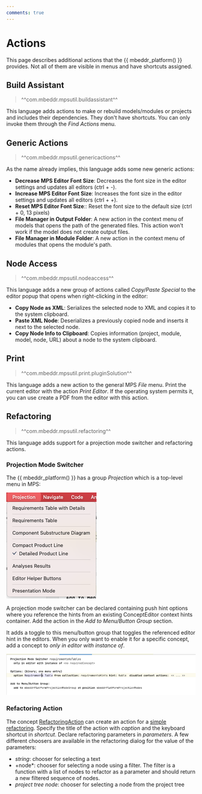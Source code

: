 ```yaml
---
comments: true
---
```


# Actions

This page describes additional actions that the {{ mbeddr_platform() }} provides. Not all of them are visible in menus
and have shortcuts assigned.

## Build Assistant

> ^^com.mbeddr.mpsutil.buildassistant^^

This language adds actions to make or rebuild models/modules or projects and includes their
dependencies. They don't have shortcuts. You can only invoke them through the *Find Actions* menu.

## Generic Actions

> ^^com.mbeddr.mpsutil.genericactions^^

As the name already implies, this language adds some new generic actions:

- **Decrease MPS Editor Font Size**: Decreases the font size in the editor settings and updates all editors (ctrl + -).
- **Increase MPS Editor Font Size**: Increases the font size in the editor settings and updates all editors (ctrl + +).
- **Reset MPS Editor Font Size**:: Reset the font size to the default size (ctrl + 0, 13 pixels)
- **File Manager in Output Folder**: A new action in the context menu of models that opens the path of the generated files.
  This action won't work if the model does not create output files.
- **File Manager in Module Folder**: A new action in the context menu of modules that opens the module's path.

## Node Access

> ^^com.mbeddr.mpsutil.nodeaccess^^

This language adds a new group of actions called *Copy/Paste Special* to the editor popup that opens when right-clicking
in the editor:

- **Copy Node as XML**: Serializes the selected node to XML and copies it to the system clipboard.
- **Paste XML Node**: Deserializes a previously copied node and inserts it next to the selected node.
- **Copy Node Info to Clipboard**: Copies information (project, module, model, node, URL) about a node to the system
  clipboard.

## Print

> ^^com.mbeddr.mpsutil.print.pluginSolution^^

This language adds a new action to the general MPS *File* menu. Print the current editor with the action *Print Editor*. If the operating system permits it, you can use create a PDF from the editor with this action.

## Refactoring

> ^^com.mbeddr.mpsutil.refactoring^^

This language adds support for a projection mode switcher and refactoring actions.

### Projection Mode Switcher

The {{ mbeddr_platform() }} has a group *Projection* which is a top-level menu in MPS:

![projection menu](images/projection_menu.png)

A projection mode switcher can be declared containing push hint options where you reference the hints from an existing ConceptEditor context hints container. Add the action in the *Add to Menu/Button Group* section.

It adds a toggle to this menu/button group that toggles the referenced editor hint in the editors. When you only
want to enable it for a specific concept, add a concept to *only in editor with instance of*.

![example: projection mode switcher](images/projection_mode_switcher_example.png)

### Refactoring Action

The concept [RefactoringAction](http://127.0.0.1:63320/node?ref=1fc20ffe-f35b-4791-a0b7-d706bad5c49a%2Fr%3A18d75373-a465-46d0-9749-aacc22a947bc%28com.mbeddr.mpsutil.refactoring%2Fcom.mbeddr.mpsutil.refactoring.structure%29%2F7518061998923573137) can create an action for a [simple refactoring](https://www.jetbrains.com/help/mps/mps-refactoring.html). Specify the title of the action with *caption* and the keyboard shortcut in *shortcut*. Declare refactoring parameters in *parameters*. A few different choosers are available in the refactoring dialog for the value of the parameters:

- *string*: chooser for selecting a text
- +node*: chooser for selecting a node using a filter. The filter is a function with a list of nodes to refactor as a parameter and
  should return a new filtered sequence of nodes.
- *project tree node*: chooser for selecting a node from the project tree


